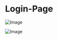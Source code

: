 ﻿# Login-Page
![Image](https://github.com/user-attachments/assets/1eda0636-1f03-4b13-8a13-7a09f9df6e65)

![Image](https://github.com/user-attachments/assets/c7cd5a7f-a051-4615-ab7e-1ad445e06e91)

